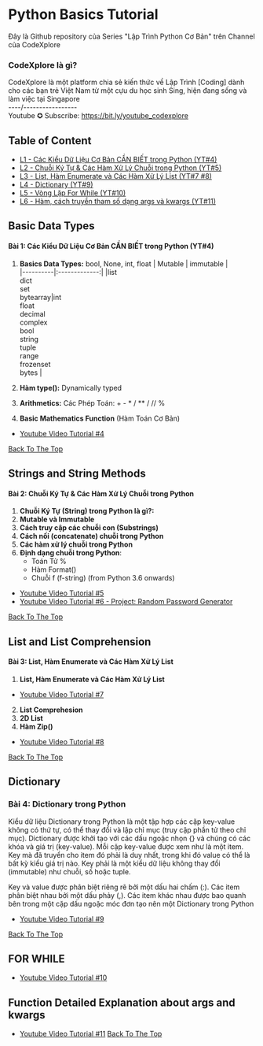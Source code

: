 # Python Basics Tutorial 
Đây là Github repository của Series "Lập Trình Python Cơ Bản" trên Channel của CodeXplore

### CodeXplore là gì?
CodeXplore là một platform chia sẻ kiến thức về Lập Trình [Coding] dành cho các bạn trẻ Việt Nam từ một cựu du học sinh Sing, hiện đang sống và làm việc tại Singapore <br>
----/----------------- <br>
Youtube ✪ Subscribe: https://bit.ly/youtube_codexplore

## Table of Content
- [L1 - Các Kiểu  Dữ Liệu Cơ Bản CẦN BIẾT trong Python (YT#4)](#basic-data-types)
- [L2 - Chuỗi Ký Tự & Các Hàm Xử Lý Chuỗi trong Python (YT#5)](#strings-and-string-methods)
- [L3 - List, Hàm Enumerate và Các Hàm Xử Lý List (YT#7 #8)](#list-and-list-comprehension)
- [L4 - Dictionary (YT#9)](#dictionary)
- [L5 - Vòng Lặp For While (YT#10)](#for-while)
- [L6 - Hàm, cách truyền tham số dạng args và kwargs (YT#11)](#function-detailed-explanation-about-args-and-kwargs)


## Basic Data Types 
#### Bài 1: Các Kiểu  Dữ Liệu Cơ Bản CẦN BIẾT trong Python (YT#4)
1. **Basics Data Types:** bool, None, int, float 
   | Mutable   |      immutable      |  
   |----------|:-------------:|
   |list <br>dict<br>set<br>bytearray|int<br> float<br> decimal<br> complex<br> bool<br> string<br> tuple<br> range<br> frozenset<br> bytes | 

   
2. **Hàm type():** Dynamically typed
3. **Arithmetics:** Các Phép Toán: + - * / ** / // %
4. **Basic Mathematics Function** (Hàm Toán Cơ Bản)




* [Youtube Video Tutorial #4](https://youtu.be/FBfayv31Doo "Các Kiểu Dữ Liệu Cơ Bản CẦN BIẾT trong Python | Lập Trình Python Cơ Bản #4")


[Back To The Top](#table-of-content)

## Strings and String Methods 
#### Bài 2: Chuỗi Ký Tự & Các Hàm Xử Lý Chuỗi trong Python
1. **Chuỗi Ký Tự (String) trong Python là gì?:**
2. **Mutable và Immutable**
3. **Cách truy cập các chuỗi con (Substrings)**
4. **Cách nối (concatenate) chuỗi trong Python**
5. **Các hàm xử lý chuỗi trong Python**
6. **Định dạng chuỗi trong Python**: 
    * Toán Tử %
    * Hàm Format()
    * Chuỗi f (f-string) (from Python 3.6 onwards)
 
* [Youtube Video Tutorial #5](https://youtu.be/H68p4-lCXVM "Chuỗi Ký Tự & Các Hàm Xử Lý Chuỗi trong Python | Lập Trình Python Cơ Bản #5")
* [Youtube Video Tutorial #6 - Project: Random Password Generator](https://youtu.be/RouhRGevVFM "Lập Trình Random Password Generator | Lập Trình Python Cơ Bản #6")

[Back To The Top](#python-basics-worksheet)


## List and List Comprehension 
#### Bài 3: List, Hàm Enumerate và Các Hàm Xử Lý List 

1. **List, Hàm Enumerate và Các Hàm Xử Lý List**
* [Youtube Video Tutorial #7](https://youtu.be/mwK0RS9WhOc)

2. **List Comprehesion**
3. **2D List**
4. **Hàm Zip()**
* [Youtube Video Tutorial #8](https://youtu.be/fnXwXe0O6s8)



[Back To The Top](#table-of-content)

## Dictionary

### Bài 4: Dictionary trong Python
Kiểu dữ liệu Dictionary trong Python là một tập hợp các cặp key-value không có thứ tự, có thể thay đổi và lập chỉ mục (truy cập phần tử theo chỉ mục). Dictionary được khởi tạo với các dấu ngoặc nhọn {} và chúng có các khóa và giá trị (key-value). Mỗi cặp key-value được xem như là một item. Key mà đã truyền cho item đó phải là duy nhất, trong khi đó value có thể là bất kỳ kiểu giá trị nào. Key phải là một kiểu dữ liệu không thay đổi (immutable) như chuỗi, số hoặc tuple.

Key và value được phân biệt riêng rẽ bởi một dấu hai chấm (:). Các item phân biệt nhau bởi một dấu phảy (,). Các item khác nhau được bao quanh bên trong một cặp dấu ngoặc móc đơn tạo nên một Dictionary trong Python

* [Youtube Video Tutorial #9](https://youtu.be/YDRKO29wteU)


[Back To The Top](#table-of-content)

## FOR WHILE

* [Youtube Video Tutorial #10](https://youtu.be/2DM6QpNXJPk)

## Function Detailed Explanation about args and kwargs

* [Youtube Video Tutorial #11](https://youtu.be/efA9sKW2kqY)
[Back To The Top](#table-of-content)
